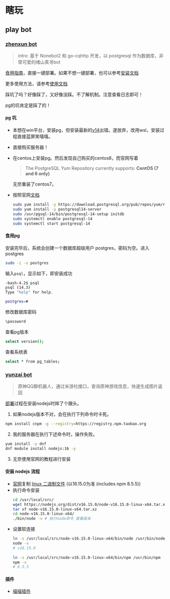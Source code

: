 # 瞎玩

## play bot

### [zhenxun bot](https://github.com/HibiKier/zhenxun_bot)

> intro: 基于 Nonebot2 和 go-cqhttp 开发，以 postgresql 作为数据库，非常可爱的绪山真寻bot

[食用指南](https://github.com/DrAugus/zhenxun_bot/tree/augus)，直接一键部署。如果不想一键部署，也可以参考[安装文档](https://hibikier.github.io/zhenxun_bot/docs/installation_doc/)

更多使用方法，请参考[使用文档](https://hibikier.github.io/zhenxun_bot/docs/help_doc/)

踩坑了吗？好像踩了，又好像没踩。不了解机制。注意查看日志即可！

pg的坑肯定是踩了的！

#### pg 坑

* 本想在win平台，安装pg，但安装最新的[v14](https://www.enterprisedb.com/downloads/postgres-postgresql-downloads)出错。遂放弃，改用wsl，安装过程直接蓝屏笑嘻嘻。
* 直接购买服务器！
* 在centos上安装pg。然后发现自己购买的centos8，而官网写着
  > The PostgreSQL Yum Repository currently supports: **CentOS (7 and 6 only)**

  无奈重装了centos7。
* 按照官网[文档](https://www.postgresql.org/download/linux/redhat/)
  ```bash
  sudo yum install -y https://download.postgresql.org/pub/repos/yum/reporpms/EL-7-x86_64/pgdg-redhat-repo-latest.noarch.rpm
  sudo yum install -y postgresql14-server
  sudo /usr/pgsql-14/bin/postgresql-14-setup initdb
  sudo systemctl enable postgresql-14
  sudo systemctl start postgresql-14
  ```

#### 食用pg

安装完毕后，系统会创建一个数据库超级用户 postgres，密码为空。进入 postgres

```bash
sudo -i -u postgres
```

输入`psql`，显示如下，即安装成功

```bash
-bash-4.2$ psql
psql (14.3)
Type "help" for help.

postgres=# 
```

修改数据库密码

```bash
\password
```

查看pg版本

```bash
select version();
```

查看系统表

```bash
select * from pg_tables;
```

### [yunzai bot](https://github.com/Le-niao/Yunzai-Bot)

> 原神QQ群机器人，通过米游社接口，查询原神游戏信息，快速生成图片返回

[部署](https://github.com/Le-niao/Yunzai-Bot/issues/3)过程在安装nodejs时摔了个跟头。

1. 如果nodejs版本不对，会在执行下列命令时卡死。

  ```bash
  npm install cnpm -g --registry=https://registry.npm.taobao.org
  ```

2. 我的服务器在执行下述命令时，操作失败。

  ```bash
  yum install -y dnf
  dnf module install nodejs:16 -y
  ```

3. 无奈使用官网的教程进行安装

#### 安装 nodejs 流程

- [官网](https://nodejs.org/en/download/)复制 [linux 二进制文件](https://nodejs.org/dist/v16.15.0/node-v16.15.0-linux-x64.tar.xz) (以16.15.0为准 (includes npm 8.5.5))
- 执行命令安装
  ```bash
  cd /usr/local/src/
  wget https://nodejs.org/dist/v16.15.0/node-v16.15.0-linux-x64.tar.xz
  tar xf node-v16.15.0-linux-x64.tar.xz
  cd node-v16.15.0-linux-x64/
  ./bin/node -v # 执行node命令 查看版本
  ```
- 设置软连接
  ```bash
  ln -s /usr/local/src/node-v16.15.0-linux-x64/bin/node /usr/bin/node
  node -v
  # v16.15.0
    
  ln -s /usr/local/src/node-v16.15.0-linux-x64/bin/npm /usr/bin/npm
  npm -v
  # 8.5.5
  ```

#### 插件

- [喵喵插件](https://github.com/yoimiya-kokomi/miao-plugin)